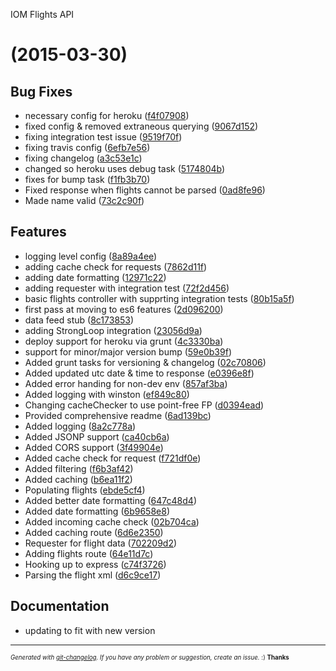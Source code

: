 <a name="">IOM Flights API</a>
#  (2015-03-30)


## Bug Fixes

- necessary config for heroku
  ([f4f07908](https://github.com/stavinski/iom-flights-api/commit/f4f07908ba03754059251bb90729a1d2848cafa5))
- fixed config & removed extraneous querying
  ([9067d152](https://github.com/stavinski/iom-flights-api/commit/9067d15219ce3af69b27bab2e58aa2e9645b8d7c))
- fixing integration test issue
  ([9519f70f](https://github.com/stavinski/iom-flights-api/commit/9519f70f3141524b21ae55870657a4234a99339c))
- fixing travis config
  ([6efb7e56](https://github.com/stavinski/iom-flights-api/commit/6efb7e56bbf79ea2a5ec29d95a027acc44f83a33))
- fixing changelog
  ([a3c53e1c](https://github.com/stavinski/iom-flights-api/commit/a3c53e1cff2f8d74bc1c3226dc5fa3d8313166ba))
- changed so heroku uses debug task
  ([5174804b](https://github.com/stavinski/iom-flights-api/commit/5174804b037651da42201f9e92d63a8e9db67794))
- fixes for bump task
  ([f1fb3b70](https://github.com/stavinski/iom-flights-api/commit/f1fb3b7087f19cc9f4178f97466c77649d2fe538))
- Fixed response when flights cannot be parsed
  ([0ad8fe96](https://github.com/stavinski/iom-flights-api/commit/0ad8fe968d511eb9a753931e7243bc0c53f68793))
- Made name valid
  ([73c2c90f](https://github.com/stavinski/iom-flights-api/commit/73c2c90f9b5951223c89d21141804db494a6d95b))


## Features

- logging level config
  ([8a89a4ee](https://github.com/stavinski/iom-flights-api/commit/8a89a4eedc6a36551dcfff92aed253699053e8b8))
- adding cache check for requests
  ([7862d11f](https://github.com/stavinski/iom-flights-api/commit/7862d11fdb7201d6b6e11188d3b742056974843f))
- adding date formatting
  ([12971c22](https://github.com/stavinski/iom-flights-api/commit/12971c2206117f783aef28c9df991bf06e1c7b8b))
- adding requester with integration test
  ([72f2d456](https://github.com/stavinski/iom-flights-api/commit/72f2d45619f11100108ae3f514a29d638f090833))
- basic flights controller with supprting integration tests
  ([80b15a5f](https://github.com/stavinski/iom-flights-api/commit/80b15a5ff590b5e0d9f1e7e647cf2463ca3216bf))
- first pass at moving to es6 features
  ([2d096200](https://github.com/stavinski/iom-flights-api/commit/2d09620040ab87f46fd60e26146dcc5d7d095d86))
- data feed stub
  ([8c173853](https://github.com/stavinski/iom-flights-api/commit/8c173853fde483886a579c7cbc2fad8292abe96a))
- adding StrongLoop integration
  ([23056d9a](https://github.com/stavinski/iom-flights-api/commit/23056d9aab5ff35062d6bfa462a0cc948f9ad12f))
- deploy support for heroku via grunt
  ([4c3330ba](https://github.com/stavinski/iom-flights-api/commit/4c3330ba261cacfcd4ee9e312f792e6b83202e2c))
- support for minor/major version bump
  ([59e0b39f](https://github.com/stavinski/iom-flights-api/commit/59e0b39f865a278c44d38e7bd22157dde4988d95))
- Added grunt tasks for versioning & changelog
  ([02c70806](https://github.com/stavinski/iom-flights-api/commit/02c70806960d4554d8598e5fe82d1cbfed276493))
- Added updated utc date & time to response
  ([e0396e8f](https://github.com/stavinski/iom-flights-api/commit/e0396e8fd098f1a260f073b5f13ac3984da3536e))
- Added error handing for non-dev env
  ([857af3ba](https://github.com/stavinski/iom-flights-api/commit/857af3bae0efd67627bea9cbb6e8ec8504180c86))
- Added logging with winston
  ([ef849c80](https://github.com/stavinski/iom-flights-api/commit/ef849c8022820b0709737d0031f9beaaf5282586))
- Changing cacheChecker to use point-free FP
  ([d0394ead](https://github.com/stavinski/iom-flights-api/commit/d0394ead1444f307743a3500f767c259661a9476))
- Provided comprehensive readme
  ([6ad139bc](https://github.com/stavinski/iom-flights-api/commit/6ad139bc1e331337bc3b0baec7503f9c4ffccda2))
- Added logging
  ([8a2c778a](https://github.com/stavinski/iom-flights-api/commit/8a2c778a94d634b76bc1b0998efe760048b04d3f))
- Added JSONP support
  ([ca40cb6a](https://github.com/stavinski/iom-flights-api/commit/ca40cb6a5d68cd290f1ba66ddcf7f8d3dd87b5db))
- Added CORS support
  ([3f49904e](https://github.com/stavinski/iom-flights-api/commit/3f49904ec6debb38e2847646c1b0d18687e66300))
- Added cache check for request
  ([f721df0e](https://github.com/stavinski/iom-flights-api/commit/f721df0e93676644e62c7cb447514316460473f2))
- Added filtering
  ([f6b3af42](https://github.com/stavinski/iom-flights-api/commit/f6b3af4258b28f73cf3d2af308e1833c63067c3d))
- Added caching
  ([b6ea11f2](https://github.com/stavinski/iom-flights-api/commit/b6ea11f2e6862183312a3f7aa03f857239842113))
- Populating flights
  ([ebde5cf4](https://github.com/stavinski/iom-flights-api/commit/ebde5cf4aeda757ab88273a74359101f05a03ef9))
- Added better date formatting
  ([647c48d4](https://github.com/stavinski/iom-flights-api/commit/647c48d47df4fe5b3e4849390834c8465de16e00))
- Added date formatting
  ([6b9658e8](https://github.com/stavinski/iom-flights-api/commit/6b9658e82eae0e97f2633315b257a86360a60dae))
- Added incoming cache check
  ([02b704ca](https://github.com/stavinski/iom-flights-api/commit/02b704cac5620848c61a552998e5e2f972147841))
- Added caching route
  ([6d6e2350](https://github.com/stavinski/iom-flights-api/commit/6d6e235083f6b0117f376d9637694d54a66e9eaf))
- Requester for flight data
  ([702209d2](https://github.com/stavinski/iom-flights-api/commit/702209d2586787463c5ea79d750b44451940dc7c))
- Adding flights route
  ([64e11d7c](https://github.com/stavinski/iom-flights-api/commit/64e11d7c7c60cc79d1ddebee420a55e529521d72))
- Hooking up to express
  ([c74f3726](https://github.com/stavinski/iom-flights-api/commit/c74f3726141a47d004a403f66df2369ccad45e8d))
- Parsing the flight xml
  ([d6c9ce17](https://github.com/stavinski/iom-flights-api/commit/d6c9ce175719d4b059d4478dab9d45165c018ca6))


## Documentation

- updating to fit with new version



---
<sub><sup>*Generated with [git-changelog](https://github.com/rafinskipg/git-changelog). If you have any problem or suggestion, create an issue.* :) **Thanks** </sub></sup>